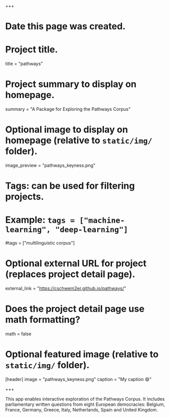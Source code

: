 +++
# Date this page was created.


# Project title.
title = "pathways"

# Project summary to display on homepage.
summary = "A Package for Exploring the Pathways Corpus"

# Optional image to display on homepage (relative to `static/img/` folder).
image_preview = "pathways_keyness.png"

# Tags: can be used for filtering projects.
# Example: `tags = ["machine-learning", "deep-learning"]`
#tags = ["multilinguistic corpus"]

# Optional external URL for project (replaces project detail page).
external_link = "https://cschwem2er.github.io/pathways/"

# Does the project detail page use math formatting?
math = false

# Optional featured image (relative to `static/img/` folder).
[header]
image = "pathways_keyness.png"
caption = "My caption :smile:"

+++

This app enables interactive exploration of the Pathways Corpus. It includes parliamentary written questions from eight European democracies: Belgium, France, Germany, Greece, Italy, Netherlands, Spain and United Kingdom.